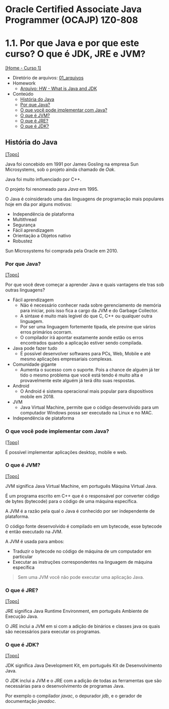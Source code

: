 # Oracle Certified Associate Java Programmer (OCAJP) 1Z0-808

# 1.1. Por que Java e por que este curso? O que é JDK, JRE e JVM?
[[Home - Curso 1]](../../README.md#curso-1)<br />

- Diretório de arquivos: [01_arquivos](./01_arquivos/)
- Homework
  - [Arquivo: HW - What is Java and JDK](./01_arquivos/homework/HW%20-%20What%20is%20Java%20and%20JDK.pdf)
- Conteúdo
  - [História do Java](#história-do-java)
  - [Por que Java?](#por-que-java)
  - [O que você pode implementar com Java?](#o-que-você-pode-implementar-com-java)
  - [O que é JVM?](#o-que-é-jvm)
  - [O que é JRE?](#o-que-é-jre)
  - [O que é JDK?](#o-que-é-jdk)

## História do Java
[[Topo]](#)<br />

Java foi concebido em 1991 por James Gosling na empresa Sun Microsystems, sob o projeto ainda chamado de *Oak*.

Java foi muito influenciado por C++.

O projeto foi renomeado para *Java* em 1995.

O Java é coinsiderado uma das linguagens de programação mais populares hoje em dia por alguns motivos:
- Independência de plataforma
- Multithread
- Segurança
- Fácil aprendizagem
- Orientação a Objetos nativo
- Robustez

Sun Microsystems foi comprada pela Oracle em 2010.

### Por que Java?
[[Topo]](#)<br />

Por que você deve começar a aprender Java e quais vantagens ele tras sob outras linguagens?
- Fácil aprendizagem
  - Não é necessário conhecer nada sobre gerenciamento de memória para iniciar, pois isso fica a cargo da JVM e do Garbage Collector.
  - A sintaxe é muito mais legível do que C, C++ ou qualquer outra linguagem.
  - Por ser uma linguagem fortemente tipada, ele previne que vários erros primários ocorram.
  - O compilador irá apontar exatamente aonde estão os erros encontrados quando a aplicação estiver sendo compilada.
- Java pode fazer tudo
  - É possível desenvolver softwares para PCs, Web, Mobile e até mesmo aplicações empresariais complexas.
- Comunidade gigante
  - Aumenta o sucesso com o suporte. Pois a chance de alguém já ter tido o mesmo problema que você está tendo é muito alta e provavelmente este alguém já terá dito suas respostas.
- Android
  - O Android é sistema operacional mais popular para dispositivos mobile em 2018.
- JVM
  - Java Virtual Machine, permite que o código desenvolvido para um computador Windows possa ser executado na Linux e no MAC.
- Independência de plataforma

### O que você pode implementar com Java?
[[Topo]](#)<br />

É possível implementar aplicações desktop, mobile e web.

### O que é JVM?
[[Topo]](#)<br />

JVM significa Java Virtual Machine, em português Máquina Virtual Java.

É um programa escrito em C++ que é o responsável por converter código de bytes (bytecode) para o código de uma máquina específica.

A JVM é a razão pela qual o Java é conhecido por ser independente de plataforma.

O código fonte desenvolvido é compilado em um bytecode, esse bytecode é então executado na JVM.

A JVM é usada para ambos:
- Traduzir o bytecode no código de máquina de um computador em particular
- Executar as instruções correspondentes na linguagem de máquina específica

> Sem uma JVM você não pode executar uma aplicação Java.

### O que é JRE?
[[Topo]](#)<br />

JRE significa Java Runtime Environment, em português Ambiente de Execução Java.

O JRE inclui a JVM em si com a adição de binários e classes java os quais são necessários para executar os programas.

### O que é JDK?
[[Topo]](#)<br />

JDK significa Java Development Kit, em português Kit de Desenvolvimento Java.

O JDK inclui a JVM e o JRE com a adição de todas as ferramentas que são necessárias para o desenvolvimento de programas Java.

Por exemplo o compilador *javac*, o depurador *jdb*, e o gerador de documentação *javadoc*.
